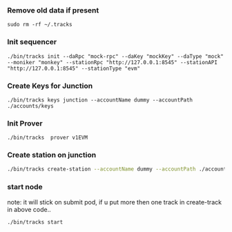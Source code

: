 
### Remove old data if present 
```shell 
sudo rm -rf ~/.tracks
```

### Init sequencer
```shell
./bin/tracks init --daRpc "mock-rpc" --daKey "mockKey" --daType "mock"  --moniker "monkey" --stationRpc "http://127.0.0.1:8545" --stationAPI "http://127.0.0.1:8545" --stationType "evm" 
```
### Create Keys for Junction
```shell
./bin/tracks keys junction --accountName dummy --accountPath ./accounts/keys
```

### Init Prover
```shell
./bin/tracks  prover v1EVM
```

### Create station on junction
```sh
./bin/tracks create-station --accountName dummy --accountPath ./accounts/keys --jsonRPC "http://localhost:1213" --info "basic info" --tracks air1dqf8xx42e8tlcwpd4ucwf60qeg4k6h7mzpnkf7  --bootstrapNode "/ip4/192.168.1.24/tcp/2300/p2p/12D3KooWFoN66sCWotff1biUcnBE2vRTmYJRHJqZy27x1EpBB6AM"
```

### start  node 
note: it will stick on submit pod, if u put more then one track in create-track in above code..
```shell
./bin/tracks start
```



